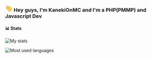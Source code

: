 ### <img src="https://github.com/ABSphreak/ABSphreak/blob/master/gifs/Hi.gif" width="24px"> Hey guys, I'm KanekiOnMC and I'm a PHP(PMMP) and Javascript Dev
#### 📊 Stats

![My stats](https://github-readme-stats.vercel.app/api?username=KanekiLeChomeur&show_icons=true&count_private=true&hide_title=true)

![Most used languages](https://github-readme-stats.vercel.app/api/top-langs/?username=KanekiLeChomeur&layout=compact)
<!--
**KanekiLeChomeur/KanekiLeChomeur** is a ✨ _special_ ✨ repository because its `README.md` (this file) appears on your GitHub profile.

Here are some ideas to get you started:

- 🔭 I’m currently working on ...
- 🌱 I’m currently learning ...
- 👯 I’m looking to collaborate on ...
- 🤔 I’m looking for help with ...
- 💬 Ask me about ...
- 📫 How to reach me: ...
- 😄 Pronouns: ...
- ⚡ Fun fact: ...
-->
